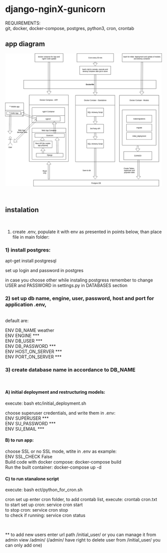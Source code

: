 # django-nginX-gunicorn 


REQUIREMENTS: <br>
git, docker, docker-compose, postgres, python3, cron, crontab <br>

<h2> app diagram </h2>

![app diagram](city_weather_diagram.png)


<br> 


<h2> instalation </h2> <br>

1) create .env, populate it with env as presented in points below, than place file in main folder:

<h3> 1) install postgres: </h3>
apt-get install postgresql <br>

set up login and password in postgres <br>

in case you choose other while instaling postgress remember to change USER and PASSWORD in settings.py in DATABASES section <br>

<H3> 2) set up db name, engine, user, password, host and port for application .env, </h3> <br> 
default are: <br>

ENV DB_NAME weather <br>
ENV ENGINE *** <br>
ENV DB_USER *** <br>
ENV DB_PASSWORD *** <br>
ENV HOST_ON_SERVER *** <br>
ENV PORT_ON_SERVER *** <br>


<h3> 3) create database name in accordance to DB_NAME </h3> <br>

<h4> A) initial deployment and restructuring models: </h4>
execute: bash etc/initial_deployment.sh <br>

choose superuser credentials, and write them in .env: <br>
ENV SUPERUSER *** <br>
ENV SU_PASSWORD *** <br>
ENV SU_EMAIL *** <br>


<h4> B) to run app: </h4>
choose SSL or no SSL mode, wtite in .env as example: <br>
ENV SSL_CHECK False
<br>
Build code with docker compose: docker-compose build <br>
Run the built container: docker-compose up -d 

<h4> C) to run stanalone script </h4>

execute: bash ect/python_for_cron.sh

cron set up enter cron folder, to add crontab list, execute: crontab cron.txt
to start set up cron: service cron start <br>
to stop cron: service cron stop <br>
to check if running:
service cron status

<br>

** to add new users enter url path /initial_user/ or you can manage it from admin view /admin/ 
(/admin/ have right to delete user from /initial_user/ you can only add one)










